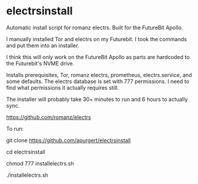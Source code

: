 # electrsinstall
Automatic install script for romanz electrs.  Built for the FutureBit Apollo.

I manually installed Tor and electrs on my Futurebit.  I took the commands and put them into an installer.

I think this will only work on the FutureBit Apollo as parts are hardcoded to the Futurebit's NVME drive.

Installs prerequisites, Tor, romanz electrs, prometheus, electrs.service, and some defaults.  The electrs database is set with 777 permissions.  I need to find what permissions it actually requires still.

The installer will probably take 30+ minutes to run and 6 hours to actually sync.

https://github.com/romanz/electrs

To run:

git clone https://github.com/apurgert/electrsinstall

cd electrsinstall

chmod 777 installelectrs.sh

./installelectrs.sh
